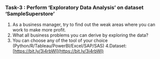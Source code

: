 ### Task-3 : Perform ‘Exploratory Data Analysis’ on dataset ‘SampleSuperstore’
1. As a business manager, try to find out the weak areas where you can
work to make more profit.
2. What all business problems you can derive by exploring the data?
3. You can choose any of the tool of your choice
(Python/R/Tableau/PowerBI/Excel/SAP/SAS)
4.Dataset: [https://bit.ly/3i4rbWl](https://bit.ly/3i4rbWl)
